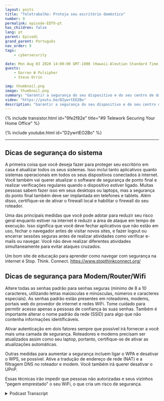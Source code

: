 ```yaml
---
layout: posts
title: "Teletrabalho: Proteja seu escritório doméstico"
number: 9
permalink: episode-EDT9-pt
has_children: false
lang: pt
parent: Episodi
grand_parent: Português
nav_order: 9
tags:
    - cybersecurity

date: Mon Aug 03 2020 14:00:00 GMT-1000 (Hawaii-Aleutian Standard Time)
guests:
    - Darren W Pulsipher
    - Steve Orrin

img: thumbnail.png
image: thumbnail.png
summary: "Garantir a segurança do seu dispositivo e do seu centro de dados apenas te leva até certo ponto. Com mais pessoas trabalhando em casa, você precisa ajudar seus funcionários a garantirem a segurança de suas redes domésticas e áreas de trabalho. Neste episódio, Steve Orrin, CTO Federal da Intel, ajuda Darren a garantir a segurança de sua rede doméstica."
video: "https://youtu.be/D2ywrtEO2Bo"
description: "Garantir a segurança do seu dispositivo e do seu centro de dados apenas te leva até certo ponto. Com mais pessoas trabalhando em casa, você precisa ajudar seus funcionários a garantirem a segurança de suas redes domésticas e áreas de trabalho. Neste episódio, Steve Orrin, CTO Federal da Intel, ajuda Darren a garantir a segurança de sua rede doméstica."
---
```


<div>
{% include transistor.html id="9fe2f82e" title="#9 Telework Securing Your Home Office" %}

{% include youtube.html id="D2ywrtEO2Bo" %}
</div>

---

## Dicas de segurança do sistema

A primeira coisa que você deseja fazer para proteger seu escritório em casa é atualizar todos os seus sistemas. Isso inclui tanto aplicativos quanto sistemas operacionais em todos os seus dispositivos conectados à internet. Você também vai querer atualizar o software de segurança de ponto final e realizar verificações regulares quando o dispositivo estiver ligado. Muitas pessoas sabem fazer isso em seus desktops ou laptops, mas a segurança do ponto final também deve ser implantada em telefones e tablets. Além disso, certifique-se de ativar o firewall local e habilitar o firewall do seu roteador.

Uma das principais medidas que você pode adotar para reduzir seu risco geral enquanto estiver na internet é reduzir a área de ataque em tempo de execução. Isso significa que você deve fechar aplicativos que não estão em uso, fechar o navegador antes de visitar novos sites, e fazer logout ou encerrar sessões seguras antes de realizar atividades como verificar e-mails ou navegar. Você não deve realizar diferentes atividades simultaneamente para evitar ataques cruzados.

Um bom site de educação para aprender como navegar com segurança na internet é Stop. Think. Connect. https://www.stopthinkconnect.org/

## Dicas de segurança para Modem/Router/Wifi

Altere todas as senhas padrão para senhas seguras (mínimo de 8 a 10 caracteres, utilizando letras maiúsculas e minúsculas, números e caracteres especiais). As senhas padrão estão presentes em roteadores, modems, portais web do provedor de internet e redes WiFi. Tome cuidado para permitir acesso apenas a pessoas de confiança às suas senhas. Também é importante alterar o nome padrão da rede (SSID) para algo que não contenha informações identificáveis.

Ativar autenticação em dois fatores sempre que possível irá fornecer a você mais uma camada de segurança. Roteadores e modems precisam ser atualizados assim como seu laptop, portanto, certifique-se de ativar as atualizações automáticas.

Outras medidas para aumentar a segurança incluem ligar o WPA e desativar o WPS, se possível. Ative a tradução de endereço de rede (NAT) e a filtragem DNS no roteador e modem. Você também irá querer desativar o UPnP.

Essas técnicas irão impedir que pessoas não autorizadas e seus vizinhos "pegem emprestado" o seu WiFi, o que cria um risco de segurança.



<details>
<summary> Podcast Transcript </summary>

<p></p>

</details>

